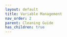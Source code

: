 ```yaml
---
layout: default
title: Variable Management
nav_order: 2
parent: Cleaning Guide
has_children: true
---
```


